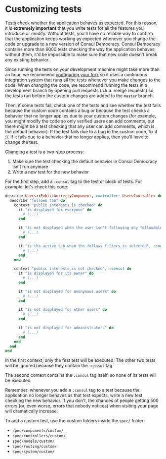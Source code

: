 # Customizing tests

Tests check whether the application behaves as expected. For this reason, it is **extremely important** that you write tests for all the features you introduce or modify. Without tests, you'll have no reliable way to confirm that the application keeps working as expected whenever you change the code or upgrade to a new version of Consul Democracy. Consul Democracy contains more than 6000 tests checking the way the application behaves; without them, it'd be impossible to make sure that new code doesn't break any existing behavior.

Since running the tests on your development machine might take more than an hour, we recommend [configuring your fork](../getting_started/configuration.md) so it uses a continuous integration system that runs all the tests whenever you make changes to the code. When changing the code, we recommend running the tests in a development branch by opening pull requests (a.k.a. merge requests) so the tests run before the custom changes are added to the `master` branch.

Then, if some tests fail, check one of the tests and see whether the test fails because the custom code contains a bug or because the test checks a behavior that no longer applies due to your custom changes (for example, you might modify the code so only verified users can add comments, but there might be a test checking that any user can add comments, which is the default behavior). If the test fails due to a bug in the custom code, fix it ;). If it fails due to a behavior that no longer applies, then you'll have to change the test.

Changing a test is a two-step process:

1. Make sure the test checking the default behavior in Consul Democracy isn't run anymore
2. Write a new test for the new behavior

For the first step, add a `:consul` tag to the test or block of tests. For example, let's check this code:

```ruby
describe Users::PublicActivityComponent, controller: UsersController do
  describe "follows tab" do
    context "public interests is checked" do
      it "is displayed for everyone" do
        # (...)
      end

      it "is not displayed when the user isn't following any followables", :consul do
        # (...)
      end

      it "is the active tab when the follows filters is selected", :consul do
        # (...)
      end
    end

    context "public interests is not checked", :consul do
      it "is displayed for its owner" do
        # (...)
      end

      it "is not displayed for anonymous users" do
        # (...)
      end

      it "is not displayed for other users" do
        # (...)
      end

      it "is not displayed for administrators" do
        # (...)
      end
    end
  end
end
```

In the first context, only the first test will be executed. The other two tests will be ignored because they contain the `:consul` tag.

The second context contains the `:consul` tag itself, so none of its tests will be executed.

Remember: whenever you add a `:consul` tag to a test because the application no longer behaves as that test expects, write a new test checking the new behavior. If you don't, the chances of people getting 500 errors (or, even worse, errors that nobody notices) when visiting your page will dramatically increase.

To add a custom test, use the custom folders inside the `spec/` folder:

* `spec/components/custom/`
* `spec/controllers/custom/`
* `spec/models/custom/`
* `spec/routing/custom/`
* `spec/system/custom/`
